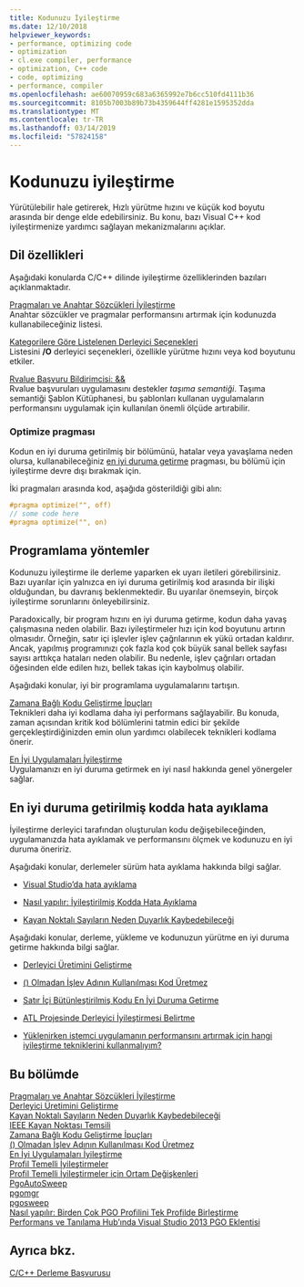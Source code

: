 ```yaml
---
title: Kodunuzu İyileştirme
ms.date: 12/10/2018
helpviewer_keywords:
- performance, optimizing code
- optimization
- cl.exe compiler, performance
- optimization, C++ code
- code, optimizing
- performance, compiler
ms.openlocfilehash: ae60070959c683a6365992e7b6cc510fd4111b36
ms.sourcegitcommit: 8105b7003b89b73b4359644ff4281e1595352dda
ms.translationtype: MT
ms.contentlocale: tr-TR
ms.lasthandoff: 03/14/2019
ms.locfileid: "57824158"
---
```

# <a name="optimizing-your-code"></a>Kodunuzu iyileştirme

Yürütülebilir hale getirerek, Hızlı yürütme hızını ve küçük kod boyutu arasında bir denge elde edebilirsiniz. Bu konu, bazı Visual C++ kod iyileştirmenize yardımcı sağlayan mekanizmalarını açıklar.

## <a name="language-features"></a>Dil özellikleri

Aşağıdaki konularda C/C++ dilinde iyileştirme özelliklerinden bazıları açıklanmaktadır.

[Pragmaları ve Anahtar Sözcükleri İyileştirme](optimization-pragmas-and-keywords.md)<br/>
Anahtar sözcükler ve pragmalar performansını artırmak için kodunuzda kullanabileceğiniz listesi.

[Kategorilere Göre Listelenen Derleyici Seçenekleri](reference/compiler-options-listed-by-category.md)<br/>
Listesini **/O** derleyici seçenekleri, özellikle yürütme hızını veya kod boyutunu etkiler.

[Rvalue Başvuru Bildirimcisi: &&](../cpp/rvalue-reference-declarator-amp-amp.md)<br/>
Rvalue başvuruları uygulamasını destekler *taşıma semantiği*. Taşıma semantiği Şablon Kütüphanesi, bu şablonları kullanan uygulamaların performansını uygulamak için kullanılan önemli ölçüde artırabilir.

### <a name="the-optimize-pragma"></a>Optimize pragması

Kodun en iyi duruma getirilmiş bir bölümünü, hatalar veya yavaşlama neden olursa, kullanabileceğiniz [en iyi duruma getirme](../preprocessor/optimize.md) pragması, bu bölümü için iyileştirme devre dışı bırakmak için.

İki pragmaları arasında kod, aşağıda gösterildiği gibi alın:

```cpp
#pragma optimize("", off)
// some code here
#pragma optimize("", on)
```

## <a name="programming-practices"></a>Programlama yöntemler

Kodunuzu iyileştirme ile derleme yaparken ek uyarı iletileri görebilirsiniz. Bazı uyarılar için yalnızca en iyi duruma getirilmiş kod arasında bir ilişki olduğundan, bu davranış beklenmektedir. Bu uyarılar önemseyin, birçok iyileştirme sorunlarını önleyebilirsiniz.

Paradoxically, bir program hızını en iyi duruma getirme, kodun daha yavaş çalışmasına neden olabilir. Bazı iyileştirmeler hızı için kod boyutunu artırın olmasıdır. Örneğin, satır içi işlevler işlev çağrılarının ek yükü ortadan kaldırır. Ancak, yapılmış programınızı çok fazla kod çok büyük sanal bellek sayfası sayısı arttıkça hataları neden olabilir. Bu nedenle, işlev çağrıları ortadan öğesinden elde edilen hızı, bellek takas için kaybolmuş olabilir.

Aşağıdaki konular, iyi bir programlama uygulamalarını tartışın.

[Zamana Bağlı Kodu Geliştirme İpuçları](tips-for-improving-time-critical-code.md)<br/>
Teknikleri daha iyi kodlama daha iyi performans sağlayabilir. Bu konuda, zaman açısından kritik kod bölümlerini tatmin edici bir şekilde gerçekleştirdiğinizden emin olun yardımcı olabilecek teknikleri kodlama önerir.

[En İyi Uygulamaları İyileştirme](optimization-best-practices.md)<br/>
Uygulamanızı en iyi duruma getirmek en iyi nasıl hakkında genel yönergeler sağlar.

## <a name="debugging-optimized-code"></a>En iyi duruma getirilmiş kodda hata ayıklama

İyileştirme derleyici tarafından oluşturulan kodu değişebileceğinden, uygulamanızda hata ayıklamak ve performansını ölçmek ve kodunuzu en iyi duruma öneririz.

Aşağıdaki konular, derlemeler sürüm hata ayıklama hakkında bilgi sağlar.

- [Visual Studio’da hata ayıklama](/visualstudio/debugger/debugging-in-visual-studio)

- [Nasıl yapılır: İyileştirilmiş Kodda Hata Ayıklama](/visualstudio/debugger/how-to-debug-optimized-code)

- [Kayan Noktalı Sayıların Neden Duyarlık Kaybedebileceği](why-floating-point-numbers-may-lose-precision.md)


Aşağıdaki konular, derleme, yükleme ve kodunuzun yürütme en iyi duruma getirme hakkında bilgi sağlar.

- [Derleyici Üretimini Geliştirme](improving-compiler-throughput.md)

- [() Olmadan İşlev Adının Kullanılması Kod Üretmez](using-function-name-without-parens-produces-no-code.md)

- [Satır İçi Bütünleştirilmiş Kodu En İyi Duruma Getirme](../assembler/inline/optimizing-inline-assembly.md)

- [ATL Projesinde Derleyici İyileştirmesi Belirtme](../atl/reference/specifying-compiler-optimization-for-an-atl-project.md)

- [Yüklenirken istemci uygulamanın performansını artırmak için hangi iyileştirme tekniklerini kullanmalıyım?](../build/dll-frequently-asked-questions.md#mfc_optimization)


## <a name="in-this-section"></a>Bu bölümde

[Pragmaları ve Anahtar Sözcükleri İyileştirme](optimization-pragmas-and-keywords.md)<br/>
[Derleyici Üretimini Geliştirme](improving-compiler-throughput.md)<br/>
[Kayan Noktalı Sayıların Neden Duyarlık Kaybedebileceği](why-floating-point-numbers-may-lose-precision.md)<br/>
[IEEE Kayan Noktası Temsili](ieee-floating-point-representation.md)<br/>
[Zamana Bağlı Kodu Geliştirme İpuçları](tips-for-improving-time-critical-code.md)<br/>
[() Olmadan İşlev Adının Kullanılması Kod Üretmez](using-function-name-without-parens-produces-no-code.md)<br/>
[En İyi Uygulamaları İyileştirme](optimization-best-practices.md)<br/>
[Profil Temelli İyileştirmeler](profile-guided-optimizations.md)<br/>
[Profil Temelli İyileştirmeler için Ortam Değişkenleri](environment-variables-for-profile-guided-optimizations.md)<br/>
[PgoAutoSweep](pgoautosweep.md)<br/>
[pgomgr](pgomgr.md)<br/>
[pgosweep](pgosweep.md)<br/>
[Nasıl yapılır: Birden Çok PGO Profilini Tek Profilde Birleştirme](how-to-merge-multiple-pgo-profiles-into-a-single-profile.md)<br/>
[Performans ve Tanılama Hub’ında Visual Studio 2013 PGO Eklentisi](profile-guided-optimization-in-the-performance-and-diagnostics-hub.md)<br/>

## <a name="see-also"></a>Ayrıca bkz.

[C/C++ Derleme Başvurusu](reference/c-cpp-building-reference.md)
